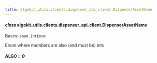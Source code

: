 ```yaml
---
title: algokit_utils.clients.dispenser_api_client.DispenserAssetName
---
```


#### _class_ algokit_utils.clients.dispenser_api_client.DispenserAssetName

Bases: `enum.IntEnum`

Enum where members are also (and must be) ints

#### ALGO _= 0_
